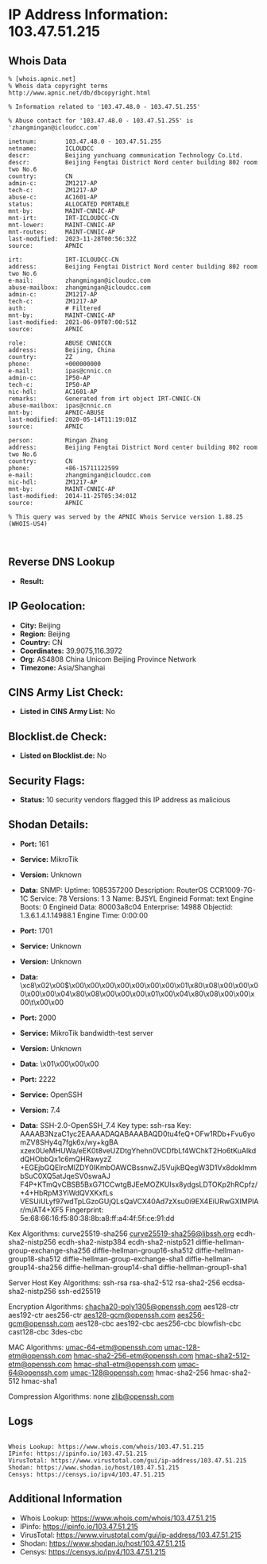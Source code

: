 # IP Address Information: 103.47.51.215

## Whois Data
```
% [whois.apnic.net]
% Whois data copyright terms    http://www.apnic.net/db/dbcopyright.html

% Information related to '103.47.48.0 - 103.47.51.255'

% Abuse contact for '103.47.48.0 - 103.47.51.255' is 'zhangmingan@icloudcc.com'

inetnum:        103.47.48.0 - 103.47.51.255
netname:        ICLOUDCC
descr:          Beijing yunchuang communication Technology Co.Ltd.
descr:          Beijing Fengtai District Nord center building 802 room two No.6
country:        CN
admin-c:        ZM1217-AP
tech-c:         ZM1217-AP
abuse-c:        AC1601-AP
status:         ALLOCATED PORTABLE
mnt-by:         MAINT-CNNIC-AP
mnt-irt:        IRT-ICLOUDCC-CN
mnt-lower:      MAINT-CNNIC-AP
mnt-routes:     MAINT-CNNIC-AP
last-modified:  2023-11-28T00:56:32Z
source:         APNIC

irt:            IRT-ICLOUDCC-CN
address:        Beijing Fengtai District Nord center building 802 room two No.6
e-mail:         zhangmingan@icloudcc.com
abuse-mailbox:  zhangmingan@icloudcc.com
admin-c:        ZM1217-AP
tech-c:         ZM1217-AP
auth:           # Filtered
mnt-by:         MAINT-CNNIC-AP
last-modified:  2021-06-09T07:00:51Z
source:         APNIC

role:           ABUSE CNNICCN
address:        Beijing, China
country:        ZZ
phone:          +000000000
e-mail:         ipas@cnnic.cn
admin-c:        IP50-AP
tech-c:         IP50-AP
nic-hdl:        AC1601-AP
remarks:        Generated from irt object IRT-CNNIC-CN
abuse-mailbox:  ipas@cnnic.cn
mnt-by:         APNIC-ABUSE
last-modified:  2020-05-14T11:19:01Z
source:         APNIC

person:         Mingan Zhang
address:        Beijing Fengtai District Nord center building 802 room two No.6
country:        CN
phone:          +86-15711122599
e-mail:         zhangmingan@icloudcc.com
nic-hdl:        ZM1217-AP
mnt-by:         MAINT-CNNIC-AP
last-modified:  2014-11-25T05:34:01Z
source:         APNIC

% This query was served by the APNIC Whois Service version 1.88.25 (WHOIS-US4)



```
## Reverse DNS Lookup
- **Result:** 

## IP Geolocation:
- **City:** Beijing
- **Region:** Beijing
- **Country:** CN
- **Coordinates:** 39.9075,116.3972
- **Org:** AS4808 China Unicom Beijing Province Network
- **Timezone:** Asia/Shanghai

## CINS Army List Check:
- **Listed in CINS Army List:** 
No

## Blocklist.de Check:
- **Listed on Blocklist.de:** 
No

## Security Flags:
- **Status:** 10 security vendors flagged this IP address as malicious

## Shodan Details:
- **Port:** 161
- **Service:** MikroTik
- **Version:** Unknown
- **Data:** SNMP:
  Uptime: 1085357200
  Description: RouterOS CCR1009-7G-1C
  Service: 78
  Versions:
    1
    3
  Name: BJSYL
  Engineid Format: text
  Engine Boots: 0
  Engineid Data: 80003a8c04
  Enterprise: 14988
  Objectid: 1.3.6.1.4.1.14988.1
  Engine Time: 0:00:00

- **Port:** 1701
- **Service:** Unknown
- **Version:** Unknown
- **Data:** \xc8\x02\x00$\x00\x00\x00\x00\x00\x00\x00\x01\x80\x08\x00\x00\x00\x00\x00\x04\x80\x08\x00\x00\x00\x01\x00\x04\x80\x08\x00\x00\x00\t\x00\x00

- **Port:** 2000
- **Service:** MikroTik bandwidth-test server
- **Version:** Unknown
- **Data:** \x01\x00\x00\x00

- **Port:** 2222
- **Service:** OpenSSH
- **Version:** 7.4
- **Data:** SSH-2.0-OpenSSH_7.4
Key type: ssh-rsa
Key: AAAAB3NzaC1yc2EAAAADAQABAAABAQD0tu4feQ+OFw1RDb+Fvu6yomZV8SHy4q7fgk6x/wy+kgBA
xzex0UeMHUWa/eEK0t8veUZDtgYhehn0VCDfbLf4WChkT2Ho6tKuAlkddQHObbQx1c6mQHRawyzZ
+EGEjbGQEIrcMlZDY0IKmbOAWCBssnwZJ5VujkBQegW3D1Vx8dokImmbSuC0XQ5atJqeSV0swaAJ
F4P+KTmQvCBSB5BxG71CCwtgBJEeMOZKUIsx8ydgsLDTOKp2hRCpfz/+4+HbRpM3YiWdQVXKxfLs
VESUiULyf97wdTpLGzoGUjQLsQaVCX40Ad7zXsu0i9EX4EiURwGXIMPlAr/m/AT4+XF5
Fingerprint: 5e:68:66:16:f5:80:38:8b:a8:ff:a4:4f:5f:ce:91:dd

Kex Algorithms:
	curve25519-sha256
	curve25519-sha256@libssh.org
	ecdh-sha2-nistp256
	ecdh-sha2-nistp384
	ecdh-sha2-nistp521
	diffie-hellman-group-exchange-sha256
	diffie-hellman-group16-sha512
	diffie-hellman-group18-sha512
	diffie-hellman-group-exchange-sha1
	diffie-hellman-group14-sha256
	diffie-hellman-group14-sha1
	diffie-hellman-group1-sha1

Server Host Key Algorithms:
	ssh-rsa
	rsa-sha2-512
	rsa-sha2-256
	ecdsa-sha2-nistp256
	ssh-ed25519

Encryption Algorithms:
	chacha20-poly1305@openssh.com
	aes128-ctr
	aes192-ctr
	aes256-ctr
	aes128-gcm@openssh.com
	aes256-gcm@openssh.com
	aes128-cbc
	aes192-cbc
	aes256-cbc
	blowfish-cbc
	cast128-cbc
	3des-cbc

MAC Algorithms:
	umac-64-etm@openssh.com
	umac-128-etm@openssh.com
	hmac-sha2-256-etm@openssh.com
	hmac-sha2-512-etm@openssh.com
	hmac-sha1-etm@openssh.com
	umac-64@openssh.com
	umac-128@openssh.com
	hmac-sha2-256
	hmac-sha2-512
	hmac-sha1

Compression Algorithms:
	none
	zlib@openssh.com


## Logs
```

Whois Lookup: https://www.whois.com/whois/103.47.51.215
IPinfo: https://ipinfo.io/103.47.51.215
VirusTotal: https://www.virustotal.com/gui/ip-address/103.47.51.215
Shodan: https://www.shodan.io/host/103.47.51.215
Censys: https://censys.io/ipv4/103.47.51.215

```
## Additional Information
- Whois Lookup: https://www.whois.com/whois/103.47.51.215
- IPinfo: https://ipinfo.io/103.47.51.215
- VirusTotal: https://www.virustotal.com/gui/ip-address/103.47.51.215
- Shodan: https://www.shodan.io/host/103.47.51.215
- Censys: https://censys.io/ipv4/103.47.51.215

